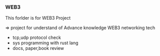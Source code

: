### WEB3

This forlder is for WEB3 Project

=> project for understand of  Advance knowledge WEB3 networking tech
- tcp,udp  protocol check
- sys programming with rust lang
- docs, paper,book review
